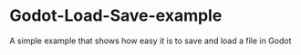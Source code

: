 # Godot-Load-Save-example
A simple example that shows how easy it is to save and load a file in Godot
